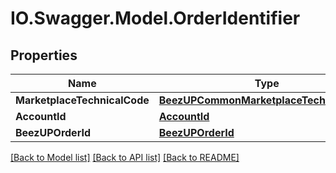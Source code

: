 # IO.Swagger.Model.OrderIdentifier
## Properties

Name | Type | Description | Notes
------------ | ------------- | ------------- | -------------
**MarketplaceTechnicalCode** | [**BeezUPCommonMarketplaceTechnicalCode**](BeezUPCommonMarketplaceTechnicalCode.md) |  | 
**AccountId** | [**AccountId**](AccountId.md) |  | 
**BeezUPOrderId** | [**BeezUPOrderId**](BeezUPOrderId.md) |  | 

[[Back to Model list]](../README.md#documentation-for-models) [[Back to API list]](../README.md#documentation-for-api-endpoints) [[Back to README]](../README.md)

